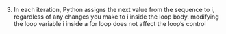 3.	In each iteration, Python assigns the next value from the sequence to i, regardless of any changes you make to i inside the loop body. modifying the loop variable i inside a for loop does not affect the loop’s control
